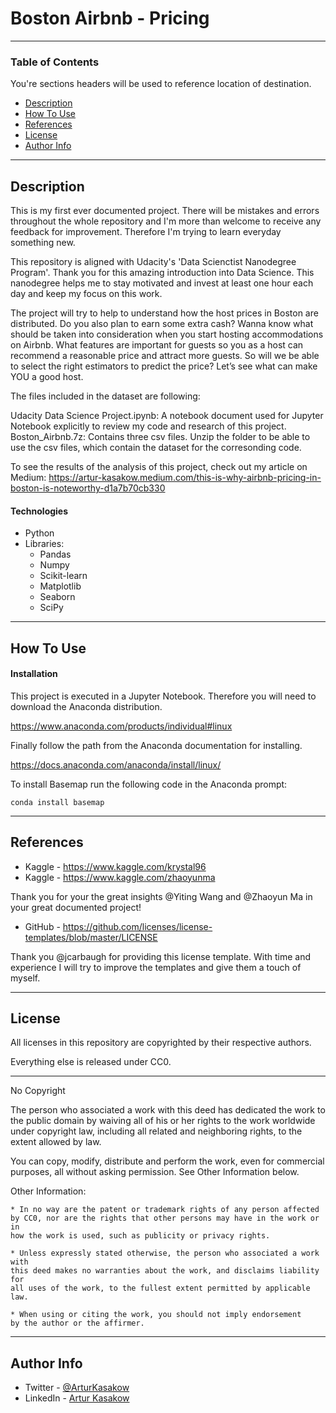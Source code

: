 # Boston Airbnb - Pricing

---

### Table of Contents
You're sections headers will be used to reference location of destination.

- [Description](#description)
- [How To Use](#how-to-use)
- [References](#references)
- [License](#license)
- [Author Info](#author-info)

---

## Description

This is my first ever documented project. There will be mistakes and errors throughout the whole 
repository and I'm more than welcome to receive any feedback for improvement. Therefore I'm trying
to learn everyday something new. 

This repository is aligned with Udacity's 'Data Scienctist Nanodegree Program'. Thank you for this amazing introduction
into Data Science. This nanodegree helps me to stay motivated and invest at least one hour each day and keep my focus
on this work.

The project will try to help to understand how the host prices in Boston are distributed. Do you also plan to earn some extra cash? Wanna know what should be taken into consideration when you start hosting accommodations on Airbnb. What features are important for guests so you as a host can recommend a reasonable price and attract more guests. So will we be able to select the right estimators to predict the price? Let’s see what can make YOU a good host.

The files included in the dataset are following:

Udacity Data Science Project.ipynb: A notebook document used for Jupyter Notebook explicitly to review my code and research of this project.
Boston_Airbnb.7z: Contains three csv files. Unzip the folder to be able to use the csv files, which contain the dataset for the corresonding code.

To see the results of the analysis of this project, check out my article on Medium: https://artur-kasakow.medium.com/this-is-why-airbnb-pricing-in-boston-is-noteworthy-d1a7b70cb330

#### Technologies

- Python
- Libraries:
    - Pandas
    - Numpy
    - Scikit-learn
    - Matplotlib
    - Seaborn
    - SciPy


---

## How To Use

#### Installation

This project is executed in a Jupyter Notebook.
Therefore you will need to download the Anaconda distribution.

https://www.anaconda.com/products/individual#linux

Finally follow the path from the Anaconda documentation for
installing.

https://docs.anaconda.com/anaconda/install/linux/

To install Basemap run the following code in the Anaconda prompt:

`conda install basemap`

---

## References

- Kaggle - https://www.kaggle.com/krystal96 
- Kaggle - https://www.kaggle.com/zhaoyunma

Thank you for your the great insights @Yiting Wang and @Zhaoyun Ma in your great documented project!

- GitHub - https://github.com/licenses/license-templates/blob/master/LICENSE

Thank you @jcarbaugh for providing this license template. With time and experience I will try to improve the templates
and give them a touch of myself.


---

## License

All licenses in this repository are copyrighted by their respective authors.

Everything else is released under CC0.

------------------------------------------------------------------------------

No Copyright

The person who associated a work with this deed has dedicated the work to the
public domain by waiving all of his or her rights to the work worldwide under
copyright law, including all related and neighboring rights,
to the extent allowed by law.

You can copy, modify, distribute and perform the work, even for commercial
purposes, all without asking permission. See Other Information below.

Other Information:

    * In no way are the patent or trademark rights of any person affected
    by CC0, nor are the rights that other persons may have in the work or in
    how the work is used, such as publicity or privacy rights.

    * Unless expressly stated otherwise, the person who associated a work with
    this deed makes no warranties about the work, and disclaims liability for
    all uses of the work, to the fullest extent permitted by applicable law.

    * When using or citing the work, you should not imply endorsement
    by the author or the affirmer.


---

## Author Info

- Twitter - [@ArturKasakow](https://twitter.com/arturkasakow)
- LinkedIn - [Artur Kasakow](https://linkedin.com/in/arturkasakow/)

